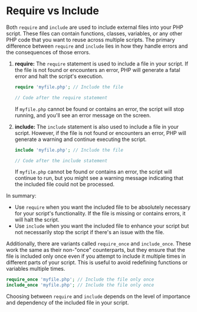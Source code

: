 # Require vs Include
Both `require` and `include` are used to include external files into your PHP script. These files can contain functions, classes, variables, or any other PHP code that you want to reuse across multiple scripts. The primary difference between `require` and `include` lies in how they handle errors and the consequences of those errors.

1. **require:**
   The `require` statement is used to include a file in your script. If the file is not found or encounters an error, PHP will generate a fatal error and halt the script's execution.

   ```php
   require 'myfile.php'; // Include the file

   // Code after the require statement
   ```

   If `myfile.php` cannot be found or contains an error, the script will stop running, and you'll see an error message on the screen.

2. **include:**
   The `include` statement is also used to include a file in your script. However, if the file is not found or encounters an error, PHP will generate a warning and continue executing the script.

   ```php
   include 'myfile.php'; // Include the file

   // Code after the include statement
   ```

   If `myfile.php` cannot be found or contains an error, the script will continue to run, but you might see a warning message indicating that the included file could not be processed.

In summary:

- Use `require` when you want the included file to be absolutely necessary for your script's functionality. If the file is missing or contains errors, it will halt the script.
- Use `include` when you want the included file to enhance your script but not necessarily stop the script if there's an issue with the file.

Additionally, there are variants called `require_once` and `include_once`. These work the same as their non-"once" counterparts, but they ensure that the file is included only once even if you attempt to include it multiple times in different parts of your script. This is useful to avoid redefining functions or variables multiple times.

```php
require_once 'myfile.php'; // Include the file only once
include_once 'myfile.php'; // Include the file only once
```

Choosing between `require` and `include` depends on the level of importance and dependency of the included file in your script.